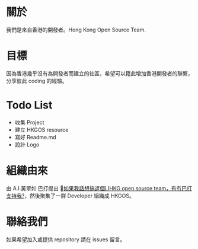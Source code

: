 # 關於
我們是來自香港的開發者。Hong Kong Open Source Team.


# 目標
因為香港幾乎沒有為開發者而建立的社區，希望可以籍此增加香港開發者的聯繫，分享彼此 coding 的經驗。


# Todo List
* 收集 Project
* 建立 HKGOS resource
* 寫好 Readme.md
* 設計 Logo


# 組織由來
由 A.I.黃翠如 巴打提出 [如果我話想搞返個LIHKG open source team，有冇巴打支持我?](https://lihkg.com/thread/634190/page/1)，然後聚集了一群 Developer 組織成 HKGOS。


# 聯絡我們
如果希望加入或提供 repository 請在 issues 留言。
